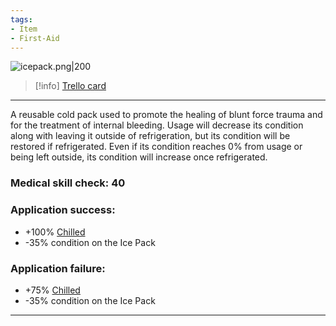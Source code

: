 ```yaml
---
tags:
- Item
- First-Aid
---
```


![icepack.png\|200](/Items/Gel%20Ice%20Pack%20-%20Attachments/67193eb8fb57ea8508e2ac64.png)

> [!info] [Trello card](https://trello.com/c/7vxSRioR/2-gel-ice-pack)

---

A reusable cold pack used to promote the healing of blunt force trauma and for the treatment of internal bleeding. Usage will decrease its condition along with leaving it outside of refrigeration, but its condition will be restored if refrigerated. Even if its condition reaches 0% from usage or being left outside, its condition will increase once refrigerated.

### Medical skill check: 40

### Application success:

- +100% [Chilled](../Any%20bodypart/Chilled.md)
- -35% condition on the Ice Pack

### Application failure:

- +75% [Chilled](../Any%20bodypart/Chilled.md)
- -35% condition on the Ice Pack

---

